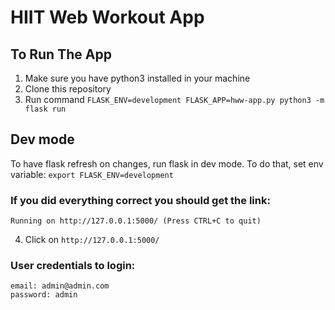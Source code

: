 # HIIT Web Workout App

## To Run The App

1. Make sure you have python3 installed in your machine
2. Clone this repository 
3. Run command `FLASK_ENV=development FLASK_APP=hww-app.py python3 -m flask run`


## Dev mode
To have flask refresh on changes, run flask in dev mode. To do that, set env variable:
`export FLASK_ENV=development`

### If you did everything correct you should get the link:


  
  `Running on http://127.0.0.1:5000/ (Press CTRL+C to quit)`
  
  
  
 4. Click on `http://127.0.0.1:5000/` 
 
 ### User credentials to login:
 ```
 email: admin@admin.com
 password: admin
 ```
